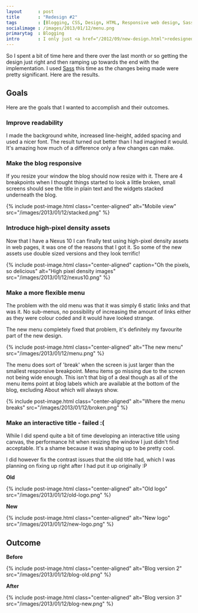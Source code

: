 ```yaml
---
layout      : post
title       : "Redesign #2"
tags        : [Blogging, CSS, Design, HTML, Responsive web design, Sass]
socialimage : /images/2013/01/12/menu.png
primarytag  : Blogging
intro       : I only just <a href="/2012/09/new-design.html">redesigned the blog back in September</a>, but something has been bugging me since around a week after I did it. The readability completely sucked, I found myself preferring Google Reader or the Blogger backend over reading from the blog itself! Not good...
---
```


So I spent a bit of time here and there over the last month or so getting the design just right and then ramping up towards the end with the implementation. I used [Sass][2] this time as the changes being made were pretty significant. Here are the results.



## Goals

Here are the goals that I wanted to accomplish and their outcomes.

### Improve readability

I made the background white, increased line-height, added spacing and used a nicer font. The result turned out better than I had imagined it would. It's amazing how much of a difference only a few changes can make.

### Make the blog responsive

If you resize your window the blog should now resize with it. There are 4 breakpoints when I thought things started to look a little broken, small screens should see the title in plain text and the widgets stacked underneath the blog.

{% include post-image.html class="center-aligned" alt="Mobile view" src="/images/2013/01/12/stacked.png" %}

### Introduce high-pixel density assets

Now that I have a Nexus 10 I can finally test using high-pixel density assets in web pages, it was one of the reasons that I got it. So some of the new assets use double sized versions and they look terrific!

{% include post-image.html class="center-aligned" caption="Oh the pixels, so delicious" alt="High pixel density images" src="/images/2013/01/12/nexus10.png" %}

### Make a more flexible menu

The problem with the old menu was that it was simply 6 static links and that was it. No sub-menus, no possibility of increasing the amount of links either as they were colour coded and it would have looked strange.

The new menu completely fixed that problem, it's definitely my favourite part of the new design.

{% include post-image.html class="center-aligned" alt="The new menu" src="/images/2013/01/12/menu.png" %}

The menu does sort of 'break' when the screen is just larger than the smallest responsive breakpoint. Menu items go missing due to the screen not being wide enough. This isn't that big of a deal though as all of the menu items point at blog labels which are available at the bottom of the blog, excluding About which will always show.

{% include post-image.html class="center-aligned" alt="Where the menu breaks" src="/images/2013/01/12/broken.png" %}

### Make an interactive title - failed :(

While I did spend quite a bit of time developing an interactive title using canvas, the performance hit when resizing the window I just didn't find acceptable. It's a shame because it was shaping up to be pretty cool.

I did however fix the contrast issues that the old title had, which I was planning on fixing up right after I had put it up originally :P

**Old**

{% include post-image.html class="center-aligned" alt="Old logo" src="/images/2013/01/12/old-logo.png" %}

**New**

{% include post-image.html class="center-aligned" alt="New logo" src="/images/2013/01/12/new-logo.png" %}



## Outcome

**Before**

{% include post-image.html class="center-aligned" alt="Blog version 2" src="/images/2013/01/12/blog-old.png" %}

**After**

{% include post-image.html class="center-aligned" alt="Blog version 3" src="/images/2013/01/12/blog-new.png" %}



[2]: {{site.baseurl}}/2012/04/sass-syntactically-awesome-stylesheets.html
